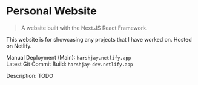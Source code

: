 # Personal Website

> A website built with the Next.JS React Framework.

This website is for showcasing any projects that I have worked on. Hosted on Netlify.

Manual Deployment (Main): `harshjay.netlify.app`
<br/>
Latest Git Commit Build: `harshjay-dev.netlify.app`


Description: TODO